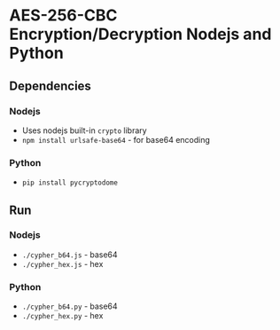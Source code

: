 # AES-256-CBC Encryption/Decryption Nodejs and Python

## Dependencies

### Nodejs

- Uses nodejs built-in `crypto` library
- `npm install urlsafe-base64` - for base64 encoding

### Python

- `pip install pycryptodome`

## Run

### Nodejs

- `./cypher_b64.js` - base64
- `./cypher_hex.js` - hex

### Python

- `./cypher_b64.py` - base64
- `./cypher_hex.py` - hex
